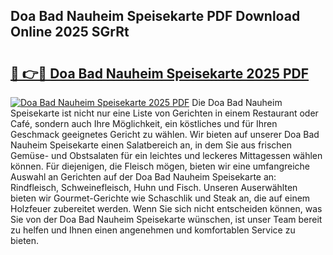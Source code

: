 ## Doa Bad Nauheim Speisekarte PDF Download Online 2025 SGrRt

# <h2><a href="http://gc9z92.nevu.top/?p=Doa+Bad+Nauheim+Speisekarte">🔗 👉🔴 Doa Bad Nauheim Speisekarte 2025 PDF</a></h2>

[![Doa Bad Nauheim Speisekarte 2025 PDF](https://i.imgur.com/dBaPXMq.png)](http://gc9z92.nevu.top/?p=Doa+Bad+Nauheim+Speisekarte)
Die Doa Bad Nauheim Speisekarte ist nicht nur eine Liste von Gerichten in einem Restaurant oder Café, sondern auch Ihre Möglichkeit, ein köstliches und für Ihren Geschmack geeignetes Gericht zu wählen. Wir bieten auf unserer Doa Bad Nauheim Speisekarte einen Salatbereich an, in dem Sie aus frischen Gemüse- und Obstsalaten für ein leichtes und leckeres Mittagessen wählen können. Für diejenigen, die Fleisch mögen, bieten wir eine umfangreiche Auswahl an Gerichten auf der Doa Bad Nauheim Speisekarte an: Rindfleisch, Schweinefleisch, Huhn und Fisch. Unseren Auserwählten bieten wir Gourmet-Gerichte wie Schaschlik und Steak an, die auf einem Holzfeuer zubereitet werden. Wenn Sie sich nicht entscheiden können, was Sie von der Doa Bad Nauheim Speisekarte wünschen, ist unser Team bereit zu helfen und Ihnen einen angenehmen und komfortablen Service zu bieten.
